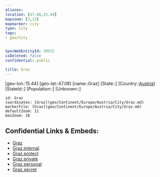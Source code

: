 ```yaml
---
aliases: 
location: [47.08,15.44]
mapzoom: [7,12] 
mapmarker: city 
type: City
tags:
- geo/City


SpocWebEntityId: 30552
isDeleted: false
confidential: public

title: Graz
---
```

[geo-lon::15.44]
[geo-lat::47.08]
[name::Graz]
[State::]
[Country::[Austria](geo/Continent/Europe/Austria.md)]
[StateId::]
[Population::]
[Unknown::]


```leaflet
id: Graz
coordinates: [Graz](geo/Continent/Europe/Austria/City/Graz.md)
markerFile: [Graz](geo/Continent/Europe/Austria/City/Graz.md)
defaultZoom: 11 
maxZoom: 18
```


## Confidential Links & Embeds: 
- [Graz](../../../../../../_public/geo/Continent/Europe/Austria/City/Graz.md) 
- [Graz.internal](../../../../../../_internal/geo/Continent/Europe/Austria/City/Graz.internal.md) 
- [Graz.protect](../../../../../../_protect/geo/Continent/Europe/Austria/City/Graz.protect.md) 
- [Graz.private](../../../../../../_private/geo/Continent/Europe/Austria/City/Graz.private.md) 
- [Graz.personal](../../../../../../_personal/geo/Continent/Europe/Austria/City/Graz.personal.md) 
- [Graz.secret](../../../../../../_secret/geo/Continent/Europe/Austria/City/Graz.secret.md) 

